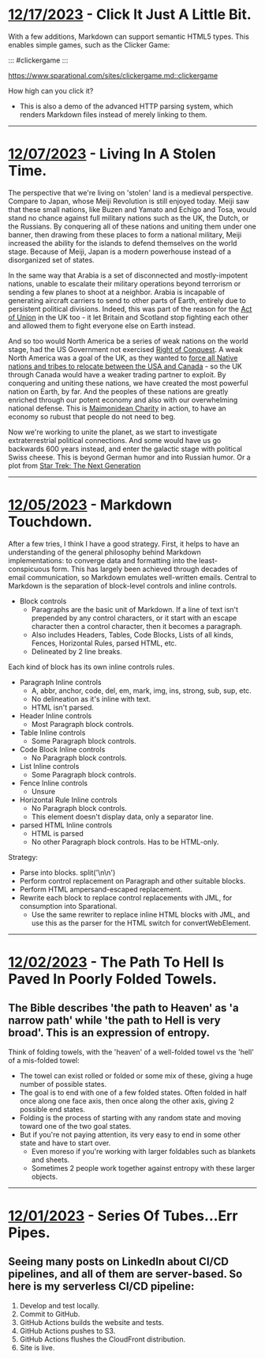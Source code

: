 # [12/17/2023](#12172023) - Click It Just A Little Bit.

With a few additions, Markdown can support semantic HTML5 types. This enables simple games, such as the Clicker Game:

::: #clickergame
:::

https://www.sparational.com/sites/clickergame.md::clickergame

How high can you click it? 

- This is also a demo of the advanced HTTP parsing system, which renders Markdown files instead of merely linking to them.

--------------------------------------------------------------------

# [12/07/2023](#12072023) - Living In A Stolen Time.

The perspective that we're living on 'stolen' land is a medieval perspective. Compare to Japan, whose Meiji Revolution is still enjoyed today. Meiji saw that these small nations, like Buzen and Yamato and Echigo and Tosa, would stand no chance against full military nations such as the UK, the Dutch, or the Russians. By conquering all of these nations and uniting them under one banner, then drawing from these places to form a national military, Meiji increased the ability for the islands to defend themselves on the world stage. Because of Meiji, Japan is a modern powerhouse instead of a disorganized set of states. 

In the same way that Arabia is a set of disconnected and mostly-impotent nations, unable to escalate their military operations beyond terrorism or sending a few planes to shoot at a neighbor. Arabia is incapable of generating aircraft carriers to send to other parts of Earth, entirely due to persistent political divisions. Indeed, this was part of the reason for the [Act of Union](https://en.wikipedia.org/wiki/Acts_of_Union_1707) in the UK too - it let Britain and Scotland stop fighting each other and allowed them to fight everyone else on Earth instead. 

And so too would North America be a series of weak nations on the world stage, had the US Government not exercised [Right of Conquest](https://en.wikipedia.org/wiki/Right_of_conquest). A weak North America was a goal of the UK, as they wanted to [force all Native nations and tribes to relocate between the USA and Canada](https://en.wikipedia.org/wiki/Indian_barrier_state) - so the UK through Canada would have a weaker trading partner to exploit. By conquering and uniting these nations, we have created the most powerful nation on Earth, by far. And the peoples of these nations are greatly enriched through our potent economy and also with our overwhelming national defense. This is [Maimonidean Charity](https://en.wikipedia.org/wiki/Maimonides#Philosophy) in action, to have an economy so rubust that people do not need to beg. 

Now we're working to unite the planet, as we start to investigate extraterrestrial political connections. And some would have us go backwards 600 years instead, and enter the galactic stage with political Swiss cheese. This is beyond German humor and into Russian humor. Or a plot from [Star Trek: The Next Generation](https://memory-alpha.fandom.com/wiki/Kesprytt)

--------------------------------------------------------------------

# [12/05/2023](#12052023) - Markdown Touchdown.

After a few tries, I think I have a good strategy. First, it helps to have an understanding of the general philosophy behind Markdown implementations: to converge data and formatting into the least-conspicuous form. This has largely been achieved through decades of email communication, so Markdown emulates well-written emails. Central to Markdown is the separation of block-level controls and inline controls. 

- Block controls
  - Paragraphs are the basic unit of Markdown. If a line of text isn't prepended by any control characters, or it start with an escape character then a control character, then it becomes a paragraph. 
  - Also includes Headers, Tables, Code Blocks, Lists of all kinds, Fences, Horizontal Rules, parsed HTML, etc.
  - Delineated by 2 line breaks.

Each kind of block has its own inline controls rules. 

- Paragraph Inline controls
  - A, abbr, anchor, code, del, em, mark, img, ins, strong, sub, sup, etc.
  - No delineation as it's inline with text.
  - HTML isn't parsed.
- Header Inline controls
  - Most Paragraph block controls.
- Table Inline controls
  - Some Paragraph block controls.
- Code Block Inline controls
  - No Paragraph block controls.
- List Inline controls
  - Some Paragraph block controls.
- Fence Inline controls
  - Unsure
- Horizontal Rule Inline controls
  - No Paragraph block controls. 
  - This element doesn't display data, only a separator line.
- parsed HTML Inline controls
  - HTML is parsed
  - No other Paragraph block controls. Has to be HTML-only.

Strategy:

- Parse into blocks. split('\\n\\n')
- Perform control replacement on Paragraph and other suitable blocks.
- Perform HTML ampersand-escaped replacement.
- Rewrite each block to replace control replacements with JML, for consumption into Sparational.
  - Use the same rewriter to replace inline HTML blocks with JML, and use this as the parser for the HTML switch for convertWebElement. 
  
--------------------------------------------------------------------

# [12/02/2023](#12022023) - The Path To Hell Is Paved In Poorly Folded Towels.

## The Bible describes 'the path to Heaven' as 'a narrow path' while 'the path to Hell is very broad'. This is an expression of entropy. 

Think of folding towels, with the 'heaven' of a well-folded towel vs the 'hell' of a mis-folded towel:

- The towel can exist rolled or folded or some mix of these, giving a huge number of possible states. 
- The goal is to end with one of a few folded states. Often folded in half once along one face axis, then once along the other axis, giving 2 possible end states. 
- Folding is the process of starting with any random state and moving toward one of the two goal states. 
- But if you're not paying attention, its very easy to end in some other state and have to start over. 
  - Even moreso if you're working with larger foldables such as blankets and sheets. 
  - Sometimes 2 people work together against entropy with these larger objects.

--------------------------------------------------------------------
  
# [12/01/2023](#12012023) - Series Of Tubes...Err Pipes.

## Seeing many posts on LinkedIn about CI/CD pipelines, and all of them are server-based. So here is my serverless CI/CD pipeline:

1. Develop and test locally.
2. Commit to GitHub.
3. GitHub Actions builds the website and tests.
4. GitHub Actions pushes to S3.
5. GitHub Actions flushes the CloudFront distribution. 
6. Site is live. 
